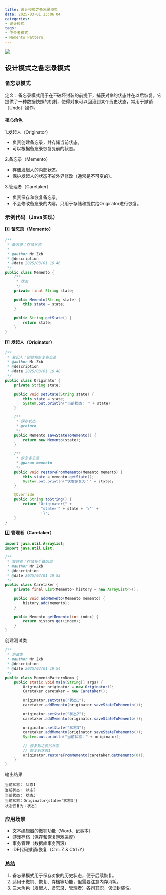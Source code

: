 ```yaml
---
title: 设计模式之备忘录模式
date: 2025-03-01 13:06:04
categories: 
- 设计模式
tags:
- 中介者模式
- Memento Pattern
---
```


![](https://github.com/user-attachments/assets/de961272-1096-4aec-801b-03dc54eacb0e)

<!-- more -->

## 设计模式之备忘录模式

### 备忘录模式

定义：备忘录模式用于在不破坏封装的前提下，捕获对象的状态并在以后恢复。它提供了一种数据快照的机制，使得对象可以回滚到某个历史状态，常用于撤销（Undo）操作。

#### 核心角色

1.发起人（Originator）

- 负责创建备忘录，并存储当前状态。
- 可以根据备忘录恢复先前的状态。

2.备忘录（Memento）

- 存储发起人的内部状态。
- 保护发起人的状态不被外界修改（通常是不可变的）。

3.管理者（Caretaker）

- 负责保存和恢复备忘录。
- 不会修改备忘录的内容，只用于存储和提供给Originator进行恢复。

### 示例代码（Java实现）

1️⃣ **备忘录（Memento）**

```java
/**
 * 备忘录：存储状态
 *
 * @author Mr.Zxb
 * @description
 * @date 2025/03/01 19:46
 */
public class Memento {
    /**
     * 状态
     */
    private final String state;

    public Memento(String state) {
        this.state = state;
    }

    public String getState() {
        return state;
    }
}
```

2️⃣ **发起人（Originator）**

```java
/**
 * 发起人：创建和恢复备忘录
 * @author Mr.Zxb
 * @description
 * @date 2025/03/01 19:48
 */
public class Originator {
    private String state;

    public void setState(String state) {
        this.state = state;
        System.out.println("当前状态： " + state);
    }

    /**
     * 保存状态
     * @return
     */
    public Memento saveStateToMemento() {
        return new Memento(state);
    }

    /**
     * 恢复备忘录
     * @param memento
     */
    public void restoreFromMemento(Memento memento) {
        this.state = memento.getState();
        System.out.println("状态恢复为：" + state);
    }

    @Override
    public String toString() {
        return "Originator{" +
                "state='" + state + '\'' +
                '}';
    }
}
```

3️⃣ **管理者（Caretaker）**

```java
import java.util.ArrayList;
import java.util.List;

/**
 * 管理者：存储多个备忘录
 * @author Mr.Zxb
 * @description
 * @date 2025/03/01 19:53
 */
public class Caretaker {
    private final List<Memento> history = new ArrayList<>();

    public void addMemento(Memento memento) {
        history.add(memento);
    }

    public Memento getMemento(int index) {
        return history.get(index);
    }
}
```

创建测试类

```java
/**
 * 测试类
 * @author Mr.Zxb
 * @description
 * @date 2025/03/01 19:54
 */
public class MementoPatternDemo {
    public static void main(String[] args) {
        Originator originator = new Originator();
        Caretaker caretaker = new Caretaker();

        originator.setState("状态1");
        caretaker.addMemento(originator.saveStateToMemento());

        originator.setState("状态2");
        caretaker.addMemento(originator.saveStateToMemento());

        originator.setState("状态3");
        caretaker.addMemento(originator.saveStateToMemento());
        System.out.println("当前状态：" + originator);

        // 恢复到之前的状态
        // 恢复到状态1
        originator.restoreFromMemento(caretaker.getMemento(0));
    }
}
```

输出结果

```
当前状态： 状态1
当前状态： 状态2
当前状态： 状态3
当前状态：Originator{state='状态3'}
状态恢复为：状态1
```

### 应用场景

- 文本编辑器的撤销功能（Word、记事本）
- 游戏存档（保存和恢复游戏进度）
- 事务管理（数据库事务回滚）
- IDE代码撤销/恢复（Ctrl+Z & Ctrl+Y）

### 总结

1. 备忘录模式用于保存对象的历史状态，便于后续恢复。
2. 适用于撤销、恢复、存档等功能，但需要注意内存消耗。
3. 三大角色（发起人、备忘录、管理者）各司其职，保证封装性。

